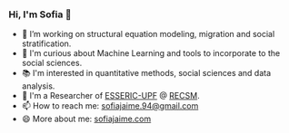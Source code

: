 ### Hi, I'm Sofia 👋

- 🔭 I’m working on structural equation modeling, migration and social stratification.
- 👀 I'm curious about Machine Learning and tools to incorporate to the social sciences.
- 📚 I'm interested in quantitative methods, social sciences and data analysis.
- 💼 I'm a Researcher of [ESSERIC-UPF](https://github.com/ESSERIC-UPF) @ [RECSM](https://www.upf.edu/web/survey/entry/-/-/sofia_jaime-upf_edu/adscripcion/sofia-jaime).
- 📫 How to reach me: sofiajaime.94@gmail.com
- 😄 More about me: [sofiajaime.com](https://www.sofiajaime.com)
